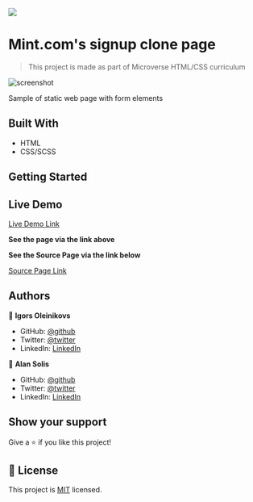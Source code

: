![](https://img.shields.io/badge/Microverse-blueviolet)

# Mint.com's signup clone page

> This project is made as part of Microverse HTML/CSS curriculum

![screenshot](./img/Screenshot.jpg)

Sample of static web page with form elements

## Built With

- HTML
- CSS/SCSS

## Getting Started

## Live Demo

[Live Demo Link](https://warblo001.github.io/MintClone/)

**See the page via the link above**

**See the Source Page via the link below**

[Source Page Link](https://accounts.intuit.com/signup.html?offering_id=Intuit.ifs.mint&namespace_id=50000026&redirect_url=https%3A%2F%2Fmint.intuit.com%2Foverview.event%3Ftask%3DS)

## Authors

👤 **Igors Oleinikovs**

- GitHub: [@github](https://github.com/Igors78)
- Twitter: [@twitter](https://twitter.com/oleinikovs)
- LinkedIn: [LinkedIn](https://www.linkedin.com/in/igors-oleinikovs-17a10958/)

👤 **Alan Solis**

- GitHub: [@github](https://github.com/warblo001)
- Twitter: [@twitter](https://twitter.com/Alan55572391)
- LinkedIn: [LinkedIn](https://www.linkedin.com/in/alan-solis-b567b044/)

## Show your support

Give a ⭐️ if you like this project!

## 📝 License

This project is [MIT](./license.txt) licensed.
